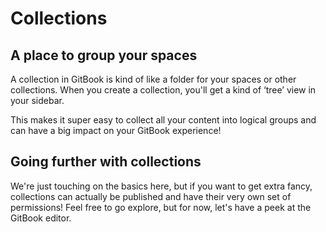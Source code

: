 # Collections

## A place to group your spaces

A collection in GitBook is kind of like a folder for your spaces or other collections. When you create a collection, you'll get a kind of ‘tree’ view in your sidebar.

This makes it super easy to collect all your content into logical groups and can have a big impact on your GitBook experience!

## Going further with collections

We're just touching on the basics here, but if you want to get extra fancy, collections can actually be published and have their very own set of permissions! Feel free to go explore, but for now, let's have a peek at the GitBook editor.
